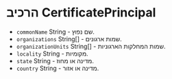 # הרכיב CertificatePrincipal

* `commonName`‏ String - שם נפוץ.
* `organizations`‏ String[]‎ - שמות ארגונים.
* `organizationUnits`‏ String[]‎ - שמות המחלקות הארגוניות.
* `locality` ‏String - מקומיות.
* `state` ‏String - מדינה או מחוז.
* `country` ‏String - מדינה או אזור.
